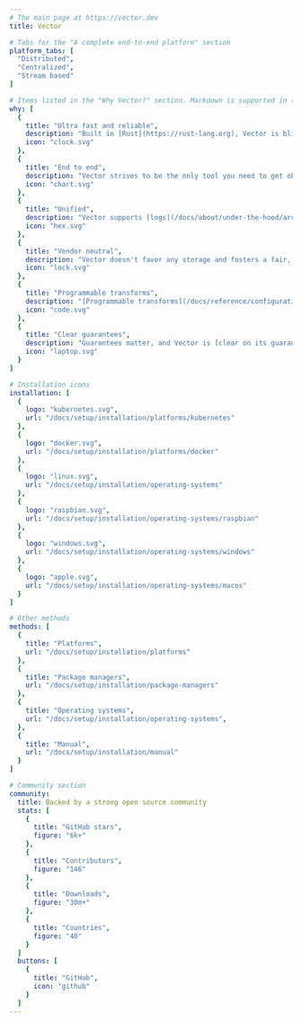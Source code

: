 ```yaml
---
# The main page at https://vector.dev
title: Vector

# Tabs for the "A complete end-to-end platform" section
platform_tabs: [
  "Distributed",
  "Centralized",
  "Stream based"
]

# Items listed in the "Why Vector?" section. Markdown is supported in the descriptions.
why: [
  {
    title: "Ultra fast and reliable",
    description: "Built in [Rust](https://rust-lang.org), Vector is blistering fast, memory efficient, and designed to handle the most demanding environments.",
    icon: "clock.svg"
  },
  {
    title: "End to end",
    description: "Vector strives to be the only tool you need to get observability data from A to B, [deploying](/docs/setup/deployment) as an [daemon](/docs/setup/deployment/roles/#daemon)), [sidecar](/docs/setup/deployment/roles/#sidecar), or [aggregator](/docs/setup/deployment/roles/#aggregator).",
    icon: "chart.svg"
  },
  {
    title: "Unified",
    description: "Vector supports [logs](/docs/about/under-the-hood/architecture/data-model/log) and [metrics](/docs/about/under-the-hood/architecture/data-model/metric), making it easy to collect and process all your observability data.",
    icon: "hex.svg"
  },
  {
    title: "Vendor neutral",
    description: "Vector doesn't favor any storage and fosters a fair, open ecosystem with your best interest in mind. Lock-in free and future proof.",
    icon: "lock.svg"
  },
  {
    title: "Programmable transforms",
    description: "[Programmable transforms](/docs/reference/configuration/transforms) give you the full power of programmable runtimes. Handle complex use cases without limitation.",
    icon: "code.svg"
  },
  {
    title: "Clear guarantees",
    description: "Guarantees matter, and Vector is [clear on its guarantees](/docs/about/under-the-hood/guarantees), helping you to make the appropriate trade offs for your use case.",
    icon: "laptop.svg"
  }
]

# Installation icons
installation: [
  {
    logo: "kubernetes.svg",
    url: "/docs/setup/installation/platforms/kubernetes"
  },
  {
    logo: "docker.svg",
    url: "/docs/setup/installation/platforms/docker"
  },
  {
    logo: "linux.svg",
    url: "/docs/setup/installation/operating-systems"
  },
  {
    logo: "raspbian.svg",
    url: "/docs/setup/installation/operating-systems/raspbian"
  },
  {
    logo: "windows.svg",
    url: "/docs/setup/installation/operating-systems/windows"
  },
  {
    logo: "apple.svg",
    url: "/docs/setup/installation/operating-systems/macos"
  }
]

# Other methods
methods: [
  {
    title: "Platforms",
    url: "/docs/setup/installation/platforms"
  },
  {
    title: "Package managers",
    url: "/docs/setup/installation/package-managers"
  },
  {
    title: "Operating systems",
    url: "/docs/setup/installation/operating-systems",
  },
  {
    title: "Manual",
    url: "/docs/setup/installation/manual"
  }
]

# Community section
community:
  title: Backed by a strong open source community
  stats: [
    {
      title: "GitHub stars",
      figure: "6k+"
    },
    {
      title: "Contributors",
      figure: "146"
    },
    {
      title: "Downloads",
      figure: "30m+"
    },
    {
      title: "Countries",
      figure: "40"
    }
  ]
  buttons: [
    {
      title: "GitHub",
      icon: "github"
    }
  ]
---
```

